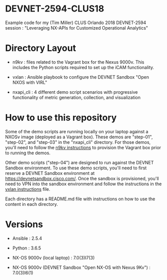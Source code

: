 # DEVNET-2594-CLUS18
Example code for my (Tim Miller) CLUS Orlando 2018 DEVNET-2594 
session : "Leveraging NX-APIs for Customized Operational Analytics"

# Directory Layout
- n9kv : files related to the Vagrant box for the Nexus 9000v.
  This includes the Python scripts required to set up the iCAM
  functionality.

- vxlan : Ansible playbook to configure the DEVNET Sandbox
  "Open NXOS with VIRL"

- nxapi_cli : 4 different demo script scenarios with progressive
  functionality of metric generation, collection, and visualization

# How to use this repository
Some of the demo scripts are running locally on your laptop
against a NXOSv image (deployed as a Vagrant box).  These demos
are "step-01", "step-02", and "step-03" in the "nxapi_cli" directory.
For those demos, you'll need to follow the [n9kv instructions](n9kv/README.md)
to provision the Vagrant box prior to running the demos.

Other demo scripts ("step-04") are designed to run against the
DEVNET Sandbox environment.  To use these demo scripts, you'll need
to first reserve a DEVNET Sandbox environment at https://devnetsandbox.cisco.com/.
Once the sandbox is provisioned, you'll need to VPN into the sandbox
environment and follow the instructions in the [vxlan instructions](vxlan/README.md) 
file.

Each directory has a README.md file with instructions on how to use
the content in each directory.

# Versions
- Ansible : 2.5.4

- Python : 3.6.5

- NX-OS 9000v (local laptop) : 7.0(3)I7(3)

- NX-OS 9000v (DEVNET Sandbox "Open NX-OS with Nexus 9Kv") : 7.0(3)I6(1)

